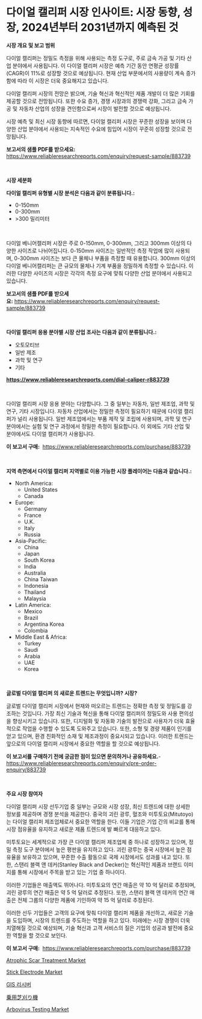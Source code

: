 <p><h1>다이얼 캘리퍼 시장 인사이트: 시장 동향, 성장, 2024년부터 2031년까지 예측된 것</h1></p><p><strong>시장 개요 및 보고 범위</strong></p>
<p><p>다이얼 캘리퍼는 정밀도 측정을 위해 사용되는 측정 도구로, 주로 금속 가공 및 기타 산업 분야에서 사용됩니다. 이 다이얼 캘리퍼 시장은 예측 기간 동안 연평균 성장률(CAGR)이 11%로 성장할 것으로 예상됩니다. 현재 산업 부문에서의 사용량이 계속 증가함에 따라 이 시장은 더욱 중요해지고 있습니다.</p><p>다이얼 캘리퍼 시장의 전망은 밝으며, 기술 혁신과 혁신적인 제품 개발이 더 많은 기회를 제공할 것으로 전망됩니다. 또한 수요 증가, 경쟁 시장과의 경쟁력 강화, 그리고 금속 가공 및 자동차 산업의 성장을 견인함으로써 시장이 발전할 것으로 예상됩니다.</p><p>시장 예측 및 최신 시장 동향에 따르면, 다이얼 캘리퍼 시장은 꾸준한 성장을 보이며 다양한 산업 분야에서 사용되는 지속적인 수요에 힘입어 시장이 꾸준히 성장할 것으로 전망됩니다.</p></p>
<p><strong>보고서의 샘플 PDF를 받으세요:</strong> <a href="https://www.reliableresearchreports.com/enquiry/request-sample/883739">https://www.reliableresearchreports.com/enquiry/request-sample/883739</a></p>
<p>&nbsp;</p>
<p><strong>시장 세분화</strong></p>
<p><strong>다이얼 캘리퍼 유형별 시장 분석은 다음과 같이 분류됩니다.:</strong></p>
<p><ul><li>0-150mm</li><li>0-300mm</li><li>>300 밀리미터</li></ul></p>
<p>&nbsp;</p>
<p><p>다이얼 베니어캘리퍼 시장은 주로 0-150mm, 0-300mm, 그리고 300mm 이상의 다양한 사이즈로 나뉘어집니다. 0-150mm 사이즈는 일반적인 측정 작업에 많이 사용되며, 0-300mm 사이즈는 보다 큰 물체나 부품을 측정할 때 유용합니다. 300mm 이상의 다이얼 베니어캘리퍼는 큰 규모의 물체나 기계 부품을 정밀하게 측정할 수 있습니다. 이러한 다양한 사이즈의 시장은 각각의 측정 요구에 맞춰 다양한 산업 분야에서 사용되고 있습니다.</p></p>
<p><strong>보고서의 샘플 PDF를 받으세요:</strong>&nbsp;<a href="https://www.reliableresearchreports.com/enquiry/request-sample/883739">https://www.reliableresearchreports.com/enquiry/request-sample/883739</a></p>
<p>&nbsp;</p>
<p><strong> 다이얼 캘리퍼 응용 분야별 시장 산업 조사는 다음과 같이 분류됩니다.:</strong></p>
<p><ul><li>오토모티브</li><li>일반 제조</li><li>과학 및 연구</li><li>기타</li></ul></p>
<p><strong><a href="https://www.reliableresearchreports.com/dial-caliper-r883739">https://www.reliableresearchreports.com/dial-caliper-r883739</a></strong></p>
<p>&nbsp;</p>
<p><p>다이얼 캘리퍼 시장 응용 분야는 다양합니다. 그 중 일부는 자동차, 일반 제조업, 과학 및 연구, 기타 시장입니다. 자동차 산업에서는 정밀한 측정이 필요하기 때문에 다이얼 캘리퍼가 널리 사용됩니다. 일반 제조업에서는 부품 제작 및 조립에 사용되며, 과학 및 연구 분야에서는 실험 및 연구 과정에서 정밀한 측정이 필요합니다. 이 외에도 기타 산업 및 분야에서도 다이얼 캘리퍼가 사용됩니다.</p></p>
<p><strong>이 보고서 구매:</strong>&nbsp; <a href="https://www.reliableresearchreports.com/purchase/883739">https://www.reliableresearchreports.com/purchase/883739</a></p>
<p>&nbsp;</p>
<p><strong>지역 측면에서 다이얼 캘리퍼 지역별로 이용 가능한 시장 플레이어는 다음과 같습니다.:</strong></p>
<p><ul>
    <li>
        North America:
        <ul>
            <li>United States</li>
            <li>Canada</li>
        </ul>
    </li>
    <li>
        Europe:
        <ul>
            <li>Germany</li>
            <li>France</li>
            <li>U.K.</li>
            <li>Italy</li>
            <li>Russia</li>
        </ul>
    </li>
    <li>
        Asia-Pacific:
        <ul>
            <li>China</li>
            <li>Japan</li>
            <li>South Korea</li>
            <li>India</li>
            <li>Australia</li>
            <li>China Taiwan</li>
            <li>Indonesia</li>
            <li>Thailand</li>
            <li>Malaysia</li>
        </ul>
    </li>
    <li>
        Latin America:
        <ul>
            <li>Mexico</li>
            <li>Brazil</li>
            <li>Argentina Korea</li>
            <li>Colombia</li>
        </ul>
    </li>
    <li>
        Middle East & Africa:
        <ul>
            <li>Turkey</li>
            <li>Saudi</li>
            <li>Arabia</li>
            <li>UAE</li>
            <li>Korea</li>
        </ul>
    </li>
    </ul></p>
<p>&nbsp;</p>
<p><strong>글로벌 다이얼 캘리퍼 의 새로운 트렌드는 무엇입니까? 시장?</strong></p>
<p><p>글로벌 다이얼 캘리퍼 시장에서 현재와 떠오르는 트렌드는 정확한 측정 및 정밀도를 강조하는 것입니다. 가장 최신 기술과 혁신을 통해 다이얼 캘리퍼의 정밀도와 사용 편의성을 향상시키고 있습니다. 또한, 디지털화 및 자동화 기술의 발전으로 사용자가 더욱 효율적으로 작업을 수행할 수 있도록 도와주고 있습니다. 또한, 소형 및 경량 제품이 인기를 얻고 있으며, 환경 친화적인 소재 및 제조과정이 중요시되고 있습니다. 이러한 트렌드는 앞으로의 다이얼 캘리퍼 시장에서 중요한 역할을 할 것으로 예상됩니다.</p></p>
<p><strong>이 보고서를 구매하기 전에 궁금한 점이 있으면 문의하거나 공유하세요.</strong>- <a href="https://www.reliableresearchreports.com/enquiry/pre-order-enquiry/883739">https://www.reliableresearchreports.com/enquiry/pre-order-enquiry/883739</a></p>
<p>&nbsp;</p>
<p><strong>주요 시장 참여자</strong></p>
<p><p>다이얼 캘리퍼 시장 선두기업 중 일부는 규모와 시장 성장, 최신 트렌드에 대한 상세한 정보를 제공하며 경쟁 분석을 제공한다. 중국의 괴린 광루, 혈조와 미투토요(Mitutoyo)는 다이얼 캘리퍼 제조업체로서 중요한 역할을 한다. 이들 기업은 기업 간의 비교를 통해 시장 점유율을 유지하고 새로운 제품 트렌드에 발 빠르게 대응하고 있다. </p><p>미투토요는 세계적으로 가장 큰 다이얼 캘리퍼 제조업체 중 하나로 성장하고 있으며, 정밀 측정 도구 분야에서 높은 평판을 유지하고 있다. 괴린 광루는 중국 시장에서 높은 점유율을 보유하고 있으며, 꾸준한 수출 활동으로 국제 시장에서도 성과를 내고 있다. 또한, 스탠리 블랙 앤 데커(Stanley Black and Decker)는 혁신적인 제품과 브랜드 이미지를 통해 시장에서 주목을 받고 있는 기업 중 하나이다.</p><p>이러한 기업들은 매출액도 뛰어나다. 미투토요의 연간 매출은 약 10 억 달러로 추정되며, 괴린 광루의 연간 매출은 약 5 억 달러로 추정된다. 또한, 스탠리 블랙 앤 데커의 연간 매출은 전체 그룹의 다양한 제품에 기인하여 약 15 억 달러로 추정된다.</p><p>이러한 선두 기업들은 고객의 요구에 맞춰 다이얼 캘리퍼 제품을 개선하고, 새로운 기술을 도입하며, 시장의 트렌드를 주도하는 역할을 하고 있다. 미래에는 시장 경쟁이 더욱 치열해질 것으로 예상되며, 기술 혁신과 고객 서비스의 질은 기업의 성공과 발전에 중요한 역할을 할 것으로 보인다.</p></p>
<p><strong>이 보고서 구매:</strong>&nbsp;&nbsp;<a href="https://www.reliableresearchreports.com/purchase/883739">https://www.reliableresearchreports.com/purchase/883739</a></p>
<p><p><a href="https://github.com/redneck06/Market-Research-Report-List-2/blob/main/atrophic-scar-treatment-market.md">Atrophic Scar Treatment Market</a></p><p><a href="https://issuu.com/reportprime-2/docs/stick-electrode-market-size-2030.pptx">Stick Electrode Market</a></p><p><a href="https://github.com/LanceOlsotn8978/Market-Research-Report-List-1/blob/main/176250023642.md">GIS 리시버</a></p><p><a href="https://medium.com/@pedrogers56456/%E4%B9%97%E7%94%A8%E8%8A%9D%E5%88%88%E3%82%8A%E6%A9%9F%E5%B8%82%E5%A0%B4%E3%81%AE%E8%A6%8F%E6%A8%A1-cagr-%E3%83%88%E3%83%AC%E3%83%B3%E3%83%89-2024-2030-0120ef0b43df">乗用芝刈り機</a></p><p><a href="https://github.com/nicoletavirag/Market-Research-Report-List-2/blob/main/arbovirus-testing-market.md">Arbovirus Testing Market</a></p></p>